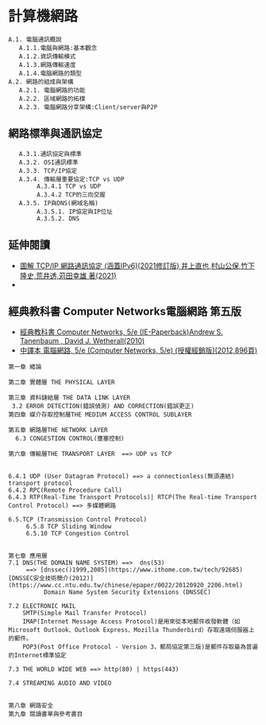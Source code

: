 # 計算機網路
```
A.1. 電腦通訊概說
   A.1.1.電腦與網路:基本觀念
   A.1.2.資訊傳輸模式
   A.1.3.網路傳輸速度
   A.1.4.電腦網路的類型
A.2. 網路的組成與架構
   A.2.1. 電腦網路的功能
   A.2.2. 區域網路的拓樸
   A.2.3. 電腦網路分享架構:Client/server與P2P
```


## 網路標準與通訊協定
```
   A.3.1.通訊協定與標準
   A.3.2. OSI通訊標準
   A.3.3. TCP/IP協定
   A.3.4. 傳輸層重要協定:TCP vs UDP
        A.3.4.1 TCP vs UDP
        A.3.4.2 TCP的三向交握
   A.3.5. IP與DNS(網域名稱)
        A.3.5.1. IP協定與IP位址
        A.3.5.2. DNS
```
## 延伸閱讀

- [圖解 TCP/IP 網路通訊協定 (涵蓋IPv6)(2021修訂版) 井上直也,村山公保,竹下隆史,荒井透,苅田幸雄 著(2021) ](https://www.tenlong.com.tw/products/9789865027063)
- [](https://mrcet.com/downloads/digital_notes/CSE/III%20Year/COMPUTER%20NETWORKS%20NOTES.pdf)

## 經典教科書 Computer Networks電腦網路 第五版

- [經典教科書 Computer Networks, 5/e (IE-Paperback)Andrew S. Tanenbaum , David J. Wetherall(2010)](https://www.tenlong.com.tw/products/9780132553179)
- [中譯本 電腦網路, 5/e (Computer Networks, 5/e) (授權經銷版)(2012,896頁)](https://www.tenlong.com.tw/products/9789862800973) 
```
第一章 緒論

第二章 實體層 THE PHYSICAL LAYER

第三章 資料鏈結層 THE DATA LINK LAYER
 3.2 ERROR DETECTION(錯誤偵測) AND CORRECTION(錯誤更正)
第四章 媒介存取控制層THE MEDIUM ACCESS CONTROL SUBLAYER

第五章 網路層THE NETWORK LAYER
  6.3 CONGESTION CONTROL(壅塞控制)

第六章 傳輸層THE TRANSPORT LAYER  ==> UDP vs TCP


6.4.1 UDP (User Datagram Protocol) ==> a connectionless(無須連結) transport protocol
6.4.2 RPC(Remote Procedure Call)
6.4.3 RTP(Real-Time Transport Protocols)| RTCP(The Real-time Transport Control Protocol) ==> 多媒體網路

6.5.TCP (Transmission Control Protocol)
     6.5.8 TCP Sliding Window
     6.5.10 TCP Congestion Control


第七章 應用層
7.1 DNS(THE DOMAIN NAME SYSTEM) ==>  dns(53) 
     ==> [dnssec()1999,2005](https://www.ithome.com.tw/tech/92685)  [DNSSEC安全技術簡介(2012)](https://www.cc.ntu.edu.tw/chinese/epaper/0022/20120920_2206.html)
          Domain Name System Security Extensions (DNSSEC)

7.2 ELECTRONIC MAIL
    SMTP(Simple Mail Transfer Protocol)
    IMAP(Internet Message Access Protocol)是用來從本地郵件收發軟體（如Microsoft Outlook、Outlook Express、Mozilla Thunderbird）存取遠端伺服器上的郵件。
    POP3(Post Office Protocol - Version 3，郵局協定第三版)是郵件存取最為普遍的Internet標準協定

7.3 THE WORLD WIDE WEB ==> http(80) | https(443)

7.4 STREAMING AUDIO AND VIDEO


第八章 網路安全
第九章 閱讀書單與參考書目
```
